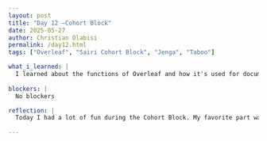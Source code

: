 ```yaml
---
layout: post
title: "Day 12 –Cohort Block"
date: 2025-05-27
author: Christian Olabisi
permalink: /day12.html
tags: ["Overleaf", "Sairi Cohort Block", "Jenga", "Taboo"]

what_i_learned: |
  I learned about the functions of Overleaf and how it's used for documentation. Also in today's section of our lab, we ran a bigger dataset to see how our computers with a smaller GPU than the computer we will use would react to that large dataset. At first, my laptop couldn't run the program well so I changed a few things in the code and now it's running well. I just have to wait for it to be completed which would be around tomorrow morning.
   
blockers: |
  No blockers

reflection: |
  Today I had a lot of fun during the Cohort Block. My favorite part was when we played taboo. I had fun because at first my team was down by a lot and when all doubted us we came back. Like Lebron James and Kyrie in the 2016 finals. It was great seeing everybody have a time just joking around and being competitive. Can't wait till the next Cohort session and what's in store for us then.
  
---
```

